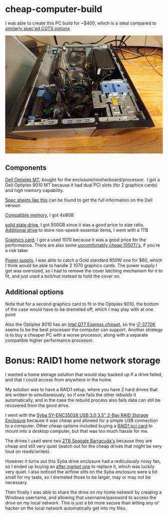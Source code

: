 # cheap-computer-build

I was able to create this PC build for ~$400, which is a steal compared to [similarly spec'ed COTS options](https://www.newegg.com/p/pl?N=100897449%20601195636&Order=PRICE)

![image](https://raw.githubusercontent.com/vicb1/miscellaneous-notes/master/cheap-computer-build-1.jpg)

## Components

[Dell Optiplex MT](https://www.ebay.com/sch/i.html?_from=R40&_trksid=p2334524.m570.l1313.TR4.TRC0.A0.H0.Xoptiplex+9010+mt.TRS0&_nkw=optiplex+9010+mt&_sacat=0&LH_TitleDesc=0&_sop=15&_osacat=0&_odkw=optiplex+90+mt&LH_BIN=1 ), bought for the enclosure/motherboard/processor.  I got a Dell Optiplex 9010 MT because it had dual PCI slots (for 2 graphics cards) and high memory capability.

[Spec sheets like this](https://i.dell.com/sites/csdocuments/Shared-Content_data-Sheets_Documents/en/aa/Dell_OptiPlex_9010_spec_sheet.pdf  ) can be found to get the full information on the Dell version

[Compatible memory](https://www.ebay.com/sch/i.html?_from=R40&_trksid=m570.l1313&_nkw=PC3-12800U+DDR3+Dell+Optiplex+9010&_sacat=0  ), I got 4x8GB

[solid state drive](https://www.newegg.com/p/pl?N=100011693%20600038492%20600038502%20600038519&d=solid%20state&Order=PRICE ), I got 500GB since it was a good price to size ratio.  [Additional drive](https://www.newegg.com/p/pl?N=100167523%20600003298  
) to store non-speed-essential items, I went with a 1TB

[Graphics card](https://www.ebay.com/sch/i.html?_from=R40&_nkw=1070&_sacat=0&LH_BIN=1&_sop=15), I got a used 1070 because it was a good price for the performance.  There are also some [uncomfortably cheap 1050Ti's](https://www.ebay.com/itm/GTX1050-750Ti-970-960-1-2-4GB-Memory-GDDR5-HDMI-Graphics-Card-for-NVIDIA-GeForce/202706305731?hash=item2f323cc2c3%3Am%3AmijheVp1STfJf8pgU4Ix6qw&LH_BIN=1 ), if you're a risk taker

[Power supply](https://www.newegg.com/Power-Supplies/Category/ID-32  ), I was able to catch a Gold standard 650W one for $60, which I think would be able to handle 2 1070 graphics cards.  The power supply I got was oversized, so I had to remove the cover latching mechanism for it to fit, and just used a bolt/nut instead to hold the cover on.

## Additional options

Note that for a second graphics card to fit in the Optiplex 9010, the bottom of the case would have to be dremeled off, which I may play with at one point

Also the Optiplex 9010 has an [Intel Q77 Express chipset](http://www.cpu-upgrade.com/mb-Intel_(chipsets)/Q77_Express.html), so the [i7-3770K](https://www.ebay.com/sch/i.html?_from=R40&_nkw=i7-3770K&_sacat=0&_sop=15) seems to be the best processor the computer can support.  Another strategy is to buy a cheaper PC with a worse processor, along with a separate compatible higher performance processor.

# Bonus: RAID1 home network storage

I wanted a home storage solution that would stay backed up if a drive failed, and that I could access from anywhere in the home.  

My solution was to have a RAID1 setup, where you have 2 hard drives that are written to simultaneously, so if one fails the other rebuilds it automatically, and in the case the rebuild process also fails data can still be recovered from the good drive.

I went with the [Syba SY-ENC35028 USB 3.0 3.5" 2-Bay RAID Storage Enclosure](https://www.newegg.com/syba-sy-enc35028/p/N82E16816124081?Item=9SIA6ZP8VG3026) because it was cheap and allowed for a simple USB connection to a computer.  Other cheap options included buying a [RAID1 pci card](https://www.newegg.com/p/0ZK-08C1-08VR7?Item=9SIAN0VB814360&Description=raid1&cm_re=raid1-_-9SIAN0VB814360-_-Product&quicklink=true) to mount into a desktop computer, but that was too much hassle for me.  

The drives I used were two [2TB Seagate Barracuda's](https://www.newegg.com/seagate-barracuda-st2000dm001-2tb/p/N82E16822178547?Item=9SIAAY99J23547) because they are cheap and still very quiet (watch out for the cheap drives that might be very loud on reads/writes).

However it turns out this Syba drive enclosure had a rediculously noisy fan, so I ended up buying an [after market one](https://www.newegg.com/p/1YF-00EC-000A5?Item=9SIAGHV7E00142) to replace it, which was luckily very quiet.  I also noticed the airflow slits on the Syba enclosure were a bit small for my taste, so I dremeled those to be larger, may or may not be necessary.

Then finally I was able to share the drive on my home network by creating a Windows username, and allowing that username/password to access the drive on my local network.  This is just a bit more secure than letting any ol' hacker on the local network automatically get into my files.
